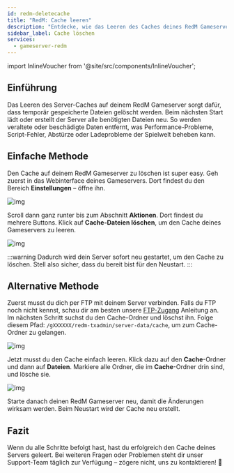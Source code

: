 ```yaml
---
id: redm-deletecache
title: "RedM: Cache leeren"
description: "Entdecke, wie das Leeren des Caches deines RedM Gameservers die Performance verbessert und Fehler behebt – für ein smootheres Spielerlebnis → Jetzt mehr erfahren"
sidebar_label: Cache löschen
services:
  - gameserver-redm
---
```


import InlineVoucher from '@site/src/components/InlineVoucher';



## Einführung

Das Leeren des Server-Caches auf deinem RedM Gameserver sorgt dafür, dass temporär gespeicherte Dateien gelöscht werden. Beim nächsten Start lädt oder erstellt der Server alle benötigten Dateien neu. So werden veraltete oder beschädigte Daten entfernt, was Performance-Probleme, Script-Fehler, Abstürze oder Ladeprobleme der Spielwelt beheben kann.

<InlineVoucher />

## Einfache Methode

Den Cache auf deinem RedM Gameserver zu löschen ist super easy. Geh zuerst in das Webinterface deines Gameservers. Dort findest du den Bereich **Einstellungen** – öffne ihn.

![img](https://screensaver01.zap-hosting.com/index.php/s/qAiDSjC7jjmAq5B/download)



Scroll dann ganz runter bis zum Abschnitt **Aktionen**. Dort findest du mehrere Buttons. Klick auf **Cache-Dateien löschen**, um den Cache deines Gameservers zu leeren.

![img](https://screensaver01.zap-hosting.com/index.php/s/CW8HcxLbNyrw3Qy/download)

:::warning 
Dadurch wird dein Server sofort neu gestartet, um den Cache zu löschen. Stell also sicher, dass du bereit bist für den Neustart.
:::


## Alternative Methode

Zuerst musst du dich per FTP mit deinem Server verbinden. Falls du FTP noch nicht kennst, schau dir am besten unsere [FTP-Zugang](gameserver-ftpaccess.md) Anleitung an. Im nächsten Schritt suchst du den Cache-Ordner und löschst ihn. Folge diesem Pfad: `/gXXXXXX/redm-txadmin/server-data/cache`, um zum Cache-Ordner zu gelangen.

![img](https://screensaver01.zap-hosting.com/index.php/s/BkcqxjZ2dDeeMK2/download)

Jetzt musst du den Cache einfach leeren. Klick dazu auf den **Cache**-Ordner und dann auf **Dateien**. Markiere alle Ordner, die im **Cache**-Ordner drin sind, und lösche sie.

![img](https://screensaver01.zap-hosting.com/index.php/s/sb9Ttc2gEWwAzRP/download)

Starte danach deinen RedM Gameserver neu, damit die Änderungen wirksam werden. Beim Neustart wird der Cache neu erstellt.



## Fazit

Wenn du alle Schritte befolgt hast, hast du erfolgreich den Cache deines Servers geleert. Bei weiteren Fragen oder Problemen steht dir unser Support-Team täglich zur Verfügung – zögere nicht, uns zu kontaktieren! 🙂

<InlineVoucher />